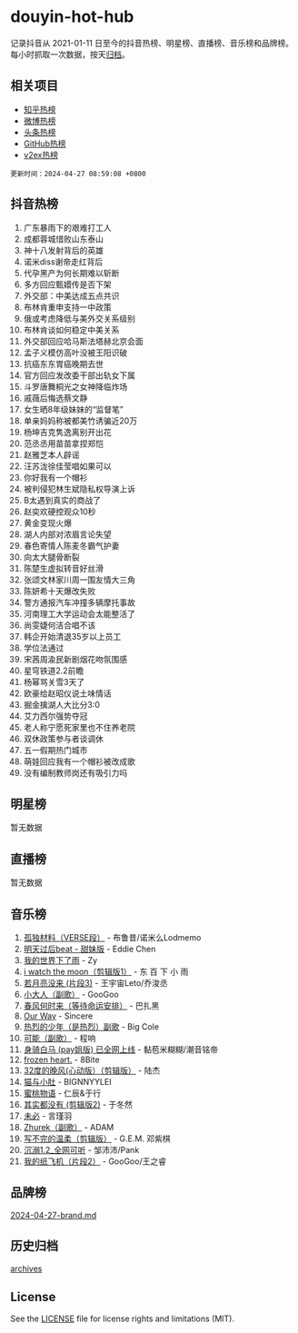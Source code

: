 # douyin-hot-hub

记录抖音从 2021-01-11 日至今的抖音热榜、明星榜、直播榜、音乐榜和品牌榜。每小时抓取一次数据，按天[归档](archives)。

## 相关项目

- [知乎热榜](https://github.com/lonnyzhang423/zhihu-hot-hub)
- [微博热榜](https://github.com/lonnyzhang423/weibo-hot-hub)
- [头条热榜](https://github.com/lonnyzhang423/toutiao-hot-hub)
- [GitHub热榜](https://github.com/lonnyzhang423/github-hot-hub)
- [v2ex热榜](https://github.com/lonnyzhang423/v2ex-hot-hub)


`更新时间：2024-04-27 08:59:08 +0800`

## 抖音热榜

1. 广东暴雨下的艰难打工人
1. 成都蓉城惜败山东泰山
1. 神十八发射背后的英雄
1. 诺米diss谢帝走红背后
1. 代孕黑产为何长期难以斩断
1. 多方回应甄嬛传是否下架
1. 外交部：中美达成五点共识
1. 布林肯重申支持一中政策
1. 俄或考虑降低与美外交关系级别
1. 布林肯谈如何稳定中美关系
1. 外交部回应哈马斯法塔赫北京会面
1. 孟子义模仿高叶没被王阳识破
1. 抗癌东东胃癌晚期去世
1. 官方回应发改委干部出轨女下属
1. 斗罗唐舞桐光之女神降临炸场
1. 戚薇后悔选蔡文静
1. 女生晒8年级妹妹的“监督笔”
1. 单亲妈妈称被都美竹诱骗近20万
1. 杨坤吉克隽逸离别开出花
1. 范丞丞用苗苗拿捏郑恺
1. 赵雅芝本人辟谣
1. 汪苏泷徐佳莹唱如果可以
1. 你好我有一个帽衫
1. 被判侵犯林生斌隐私权导演上诉
1. B太遇到真实的商战了
1. 赵奕欢硬控观众10秒
1. 黄金变现火爆
1. 湖人内部对浓眉言论失望
1. 春色寄情人陈麦冬霸气护妻
1. 向太大腿骨断裂
1. 陈楚生虚拟转音好丝滑
1. 张颂文林家川周一围友情大三角
1. 陈妍希十天爆改失败
1. 警方通报汽车冲撞多辆摩托事故
1. 河南理工大学运动会太能整活了
1. 尚雯婕何洁合唱不该
1. 韩企开始清退35岁以上员工
1. 学位法通过
1. 宋茜周渝民新剧烟花吻氛围感
1. 星穹铁道2.2前瞻
1. 杨幂骂关雪3天了
1. 欧豪给赵昭仪说土味情话
1. 掘金擒湖人大比分3:0
1. 艾力西尔强势夺冠
1. 老人称宁愿死家里也不住养老院
1. 双休政策参与者谈调休
1. 五一假期热门城市
1. 萌娃回应我有一个帽衫被改成歌
1. 没有编制教师岗还有吸引力吗

## 明星榜

暂无数据

## 直播榜

暂无数据

## 音乐榜

1. [孤独材料（VERSE段）](https://sf5-hl-cdn-tos.douyinstatic.com/obj/tos-cn-ve-2774/ocX7glDNHYlwFeYrGQfBZoThtvPWy8tCCEBGKQ) - 布鲁昔/诺米么Lodmemo
1. [明天过后beat - 甜妹版](https://sf5-hl-cdn-tos.douyinstatic.com/obj/tos-cn-ve-2774/osMLYeeoMm04CZyaI91XUDF8OzLRLgePKALGHI) - Eddie Chen
1. [我的世界下了雨](https://sf5-hl-cdn-tos.douyinstatic.com/obj/tos-cn-ve-2774/o85sBiwXIByH9bWIMAEEOoiQ1o1m9Afn15BspE) - Zy
1. [i watch the moon（剪辑版1）](https://sf5-hl-cdn-tos.douyinstatic.com/obj/tos-cn-ve-2774/o0I9mSChzHZANMJIEBfkCQzzg6N5WAcVtqft9P) - 东 百 下 小 雨
1. [若月亮没来 (片段3)](https://sf3-cdn-tos.douyinstatic.com/obj/tos-cn-ve-2774/okfyEUsGW1B1ovJi5JiN9IjvAT2lMwA054GoEB) - 王宇宙Leto/乔浚丞
1. [小大人（副歌）](https://sf5-hl-cdn-tos.douyinstatic.com/obj/tos-cn-ve-2774/oIhaDwehWhLFsVIG7QIICLLazDNGJAGg5geeb4) - GooGoo
1. [春风何时来（等待命运安排）](https://sf5-hl-cdn-tos.douyinstatic.com/obj/tos-cn-ve-2774/oICBNbD3gelMfB4WgiD1KI2jQtXZE2FgHLwtsl) - 巴扎黑
1. [Our Way](https://sf5-hl-cdn-tos.douyinstatic.com/obj/tos-cn-ve-2774/o8tPEkQgQNCe0DPeFwZzYrbqLlnzBBrYidWkEZ) - Sincere
1. [热烈的少年（是热烈）副歌](https://sf5-hl-cdn-tos.douyinstatic.com/obj/tos-cn-ve-2774/owVNI0CLDAUMtSz6TEYvfFBFL4UDFFhLfgK8fa) - Big Cole
1. [可能（副歌）](https://sf3-cdn-tos.douyinstatic.com/obj/tos-cn-ve-2774/cde1731888894259b333569393c2fb51) - 程响
1. [身骑白马 (pay姐版) 已全网上线](https://sf3-cdn-tos.douyinstatic.com/obj/tos-cn-ve-2774/oQLO5ZgLsFkaDhdIIveF2zUCgfweY0gWaH4AQG) - 黏苞米糊糊/潮音铭帝
1. [frozen heart.](https://sf27-cdn-tos.douyinstatic.com/obj/tos-cn-ve-2774/oIIWJfyjIACZA9zQMtnJ6hQQhFC4vhCupoRBsO) - 8Bite
1. [32度的晚风(心动版）（剪辑版）](https://sf3-cdn-tos.douyinstatic.com/obj/tos-cn-ve-2774/owNyabsyWdzUulxhoJfK8IBXgp0UMQAHpvGh2B) - 陆杰
1. [猫与小肚](https://sf5-hl-cdn-tos.douyinstatic.com/obj/tos-cn-ve-2774/osZeoClMECgK8DYl6VebABgbchEtPYQjZEnRtd) - BIGNNYYLEI
1. [蜜桃物语](https://sf5-hl-cdn-tos.douyinstatic.com/obj/tos-cn-ve-2774/oIhOSCZtIACtYU4XQkngiW9kCBfVD1Fz9IYeqL) - 仁辰&于行
1. [其实都没有 (剪辑版2)](https://sf5-hl-cdn-tos.douyinstatic.com/obj/tos-cn-ve-2774/oEBNQenHZtBhxYjGgUDQk0BCHTigQafgFlbQ7k) - 于冬然
1. [未必](https://sf3-cdn-tos.douyinstatic.com/obj/tos-cn-ve-2774/ogntQMFnKQDZUgTCYuJgfLEtleYZZFxBQqhhFB) - 言瑾羽
1. [Zhurek（副歌）](https://sf5-hl-cdn-tos.douyinstatic.com/obj/tos-cn-ve-2774/ooQm8FBZQDlf0btEYgVpCcSCQfrdJGBEKZYBGS) - ADAM
1. [写不完的温柔（剪辑版）](https://sf3-cdn-tos.douyinstatic.com/obj/tos-cn-ve-2774/oYBzzZQJ233GfwkemJJffAIWgeIYrjZfWhHTcG) - G.E.M. 邓紫棋
1. [沉溺1.2_全网可听](https://sf3-cdn-tos.douyinstatic.com/obj/tos-cn-ve-2774/ok2QoiBqsWAX9McZmWiI9gAB0EzwD4Xj6yfmtH) - 邹沛沛/Pank
1. [我的纸飞机（片段2）](https://sf5-hl-cdn-tos.douyinstatic.com/obj/tos-cn-ve-2774/oM2ZrKcg2CD5AeRB2gkeXOFB1IxAGJdZPazYHf) - GooGoo/王之睿

## 品牌榜

[2024-04-27-brand.md](archives/2024-04-27-brand.md)

## 历史归档

[archives](archives)

## License

See the [LICENSE](LICENSE) file for license rights and limitations (MIT).

